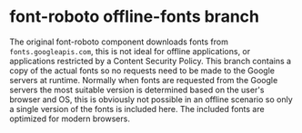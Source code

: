 # font-roboto offline-fonts branch

The original font-roboto component downloads fonts from `fonts.googleapis.com`, this is not ideal
for offline applications, or applications restricted by a Content Security Policy. This branch
contains a copy of the actual fonts so no requests need to be made to the Google servers at runtime.
Normally when fonts are requested from the Google servers the most suitable version is determined
based on the user's browser and OS, this is obviously not possible in an offline scenario so only a
single version of the fonts is included here. The included fonts are optimized for modern browsers.
